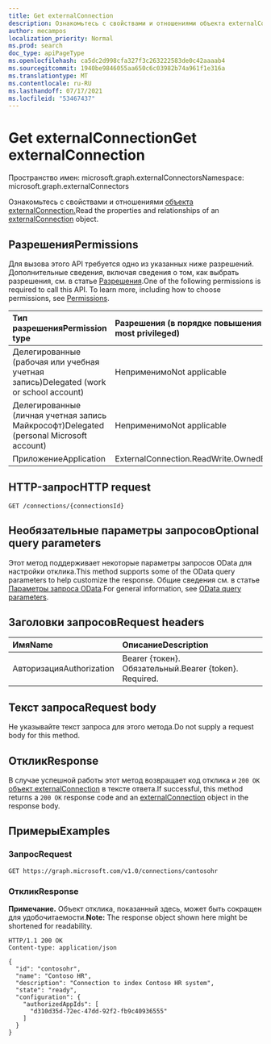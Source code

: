 ```yaml
---
title: Get externalConnection
description: Ознакомьтесь с свойствами и отношениями объекта externalConnection.
author: mecampos
localization_priority: Normal
ms.prod: search
doc_type: apiPageType
ms.openlocfilehash: ca5dc2d998cfa327f3c263222583de0c42aaaab4
ms.sourcegitcommit: 1940be9846055aa650c6c03982b74a961f1e316a
ms.translationtype: MT
ms.contentlocale: ru-RU
ms.lasthandoff: 07/17/2021
ms.locfileid: "53467437"
---
```

# <a name="get-externalconnection"></a><span data-ttu-id="2cd1a-103">Get externalConnection</span><span class="sxs-lookup"><span data-stu-id="2cd1a-103">Get externalConnection</span></span>
<span data-ttu-id="2cd1a-104">Пространство имен: microsoft.graph.externalConnectors</span><span class="sxs-lookup"><span data-stu-id="2cd1a-104">Namespace: microsoft.graph.externalConnectors</span></span>



<span data-ttu-id="2cd1a-105">Ознакомьтесь с свойствами и отношениями [объекта externalConnection.](../resources/externalconnectors-externalconnection.md)</span><span class="sxs-lookup"><span data-stu-id="2cd1a-105">Read the properties and relationships of an [externalConnection](../resources/externalconnectors-externalconnection.md) object.</span></span>

## <a name="permissions"></a><span data-ttu-id="2cd1a-106">Разрешения</span><span class="sxs-lookup"><span data-stu-id="2cd1a-106">Permissions</span></span>
<span data-ttu-id="2cd1a-p101">Для вызова этого API требуется одно из указанных ниже разрешений. Дополнительные сведения, включая сведения о том, как выбрать разрешения, см. в статье [Разрешения](/graph/permissions-reference).</span><span class="sxs-lookup"><span data-stu-id="2cd1a-p101">One of the following permissions is required to call this API. To learn more, including how to choose permissions, see [Permissions](/graph/permissions-reference).</span></span>

|<span data-ttu-id="2cd1a-109">Тип разрешения</span><span class="sxs-lookup"><span data-stu-id="2cd1a-109">Permission type</span></span>|<span data-ttu-id="2cd1a-110">Разрешения (в порядке повышения привилегий)</span><span class="sxs-lookup"><span data-stu-id="2cd1a-110">Permissions (from least to most privileged)</span></span>|
|:---|:---|
|<span data-ttu-id="2cd1a-111">Делегированные (рабочая или учебная учетная запись)</span><span class="sxs-lookup"><span data-stu-id="2cd1a-111">Delegated (work or school account)</span></span>|<span data-ttu-id="2cd1a-112">Неприменимо</span><span class="sxs-lookup"><span data-stu-id="2cd1a-112">Not applicable</span></span>|
|<span data-ttu-id="2cd1a-113">Делегированные (личная учетная запись Майкрософт)</span><span class="sxs-lookup"><span data-stu-id="2cd1a-113">Delegated (personal Microsoft account)</span></span>|<span data-ttu-id="2cd1a-114">Неприменимо</span><span class="sxs-lookup"><span data-stu-id="2cd1a-114">Not applicable</span></span>|
|<span data-ttu-id="2cd1a-115">Приложение</span><span class="sxs-lookup"><span data-stu-id="2cd1a-115">Application</span></span>| <span data-ttu-id="2cd1a-116">ExternalConnection.ReadWrite.OwnedBy</span><span class="sxs-lookup"><span data-stu-id="2cd1a-116">ExternalConnection.ReadWrite.OwnedBy</span></span>|

## <a name="http-request"></a><span data-ttu-id="2cd1a-117">HTTP-запрос</span><span class="sxs-lookup"><span data-stu-id="2cd1a-117">HTTP request</span></span>

<!-- {
  "blockType": "ignored"
}
-->
``` http
GET /connections/{connectionsId}
```

## <a name="optional-query-parameters"></a><span data-ttu-id="2cd1a-118">Необязательные параметры запросов</span><span class="sxs-lookup"><span data-stu-id="2cd1a-118">Optional query parameters</span></span>
<span data-ttu-id="2cd1a-119">Этот метод поддерживает некоторые параметры запросов OData для настройки отклика.</span><span class="sxs-lookup"><span data-stu-id="2cd1a-119">This method supports some of the OData query parameters to help customize the response.</span></span> <span data-ttu-id="2cd1a-120">Общие сведения см. в статье [Параметры запроса OData](/graph/query-parameters).</span><span class="sxs-lookup"><span data-stu-id="2cd1a-120">For general information, see [OData query parameters](/graph/query-parameters).</span></span>

## <a name="request-headers"></a><span data-ttu-id="2cd1a-121">Заголовки запросов</span><span class="sxs-lookup"><span data-stu-id="2cd1a-121">Request headers</span></span>
|<span data-ttu-id="2cd1a-122">Имя</span><span class="sxs-lookup"><span data-stu-id="2cd1a-122">Name</span></span>|<span data-ttu-id="2cd1a-123">Описание</span><span class="sxs-lookup"><span data-stu-id="2cd1a-123">Description</span></span>|
|:---|:---|
|<span data-ttu-id="2cd1a-124">Авторизация</span><span class="sxs-lookup"><span data-stu-id="2cd1a-124">Authorization</span></span>|<span data-ttu-id="2cd1a-p103">Bearer {токен}. Обязательный.</span><span class="sxs-lookup"><span data-stu-id="2cd1a-p103">Bearer {token}. Required.</span></span>|

## <a name="request-body"></a><span data-ttu-id="2cd1a-127">Текст запроса</span><span class="sxs-lookup"><span data-stu-id="2cd1a-127">Request body</span></span>
<span data-ttu-id="2cd1a-128">Не указывайте текст запроса для этого метода.</span><span class="sxs-lookup"><span data-stu-id="2cd1a-128">Do not supply a request body for this method.</span></span>

## <a name="response"></a><span data-ttu-id="2cd1a-129">Отклик</span><span class="sxs-lookup"><span data-stu-id="2cd1a-129">Response</span></span>

<span data-ttu-id="2cd1a-130">В случае успешной работы этот метод возвращает код отклика и `200 OK` [объект externalConnection](../resources/externalconnectors-externalconnection.md) в тексте ответа.</span><span class="sxs-lookup"><span data-stu-id="2cd1a-130">If successful, this method returns a `200 OK` response code and an [externalConnection](../resources/externalconnectors-externalconnection.md) object in the response body.</span></span>

## <a name="examples"></a><span data-ttu-id="2cd1a-131">Примеры</span><span class="sxs-lookup"><span data-stu-id="2cd1a-131">Examples</span></span>

### <a name="request"></a><span data-ttu-id="2cd1a-132">Запрос</span><span class="sxs-lookup"><span data-stu-id="2cd1a-132">Request</span></span>
<!-- {
  "blockType": "request",
  "name": "get_externalconnection"
}
-->
``` http
GET https://graph.microsoft.com/v1.0/connections/contosohr
```


### <a name="response"></a><span data-ttu-id="2cd1a-133">Отклик</span><span class="sxs-lookup"><span data-stu-id="2cd1a-133">Response</span></span>
<span data-ttu-id="2cd1a-134">**Примечание.** Объект отклика, показанный здесь, может быть сокращен для удобочитаемости.</span><span class="sxs-lookup"><span data-stu-id="2cd1a-134">**Note:** The response object shown here might be shortened for readability.</span></span>
<!-- {
  "blockType": "response",
  "truncated": true,
  "@odata.type": "microsoft.graph.externalConnectors.externalConnection"
}
-->
``` http
HTTP/1.1 200 OK
Content-type: application/json

{
  "id": "contosohr",
  "name": "Contoso HR",
  "description": "Connection to index Contoso HR system",
  "state": "ready",
  "configuration": {
    "authorizedAppIds": [
      "d310d35d-72ec-47dd-92f2-fb9c40936555"
    ]
  }
}
```

